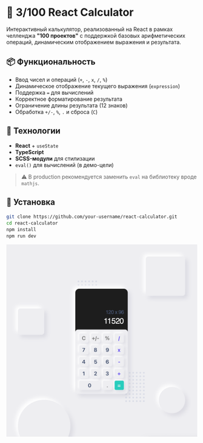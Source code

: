 # 🧮 3/100 React Calculator

Интерактивный калькулятор, реализованный на React в рамках челленджа **"100 проектов"** с поддержкой базовых арифметических операций, динамическим отображением выражения и результата.

## 📦 Функциональность

- Ввод чисел и операций (`+`, `-`, `x`, `/`, `%`)
- Динамическое отображение текущего выражения (`expression`)
- Поддержка `=` для вычислений
- Корректное форматирование результата
- Ограничение длины результата (12 знаков)
- Обработка `+/-`, `%`, `.` и сброса (`C`)

## 🧠 Технологии

- **React** + `useState`
- **TypeScript**
- **SCSS-модули** для стилизации
- `eval()` для вычислений (в демо-цели)

> ⚠️ В production рекомендуется заменить `eval` на библиотеку вроде `mathjs`.

## 🚀 Установка

```bash
git clone https://github.com/your-username/react-calculator.git
cd react-calculator
npm install
npm run dev
```
![Calculator Preview](./preview.png)
